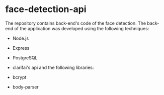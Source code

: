 # face-detection-api
The repository contains back-end's code of the face detection. The back-end of the application was developed using the following techniques:

- Node.js
- Express
- PostgreSQL
- clarifai's api
and the following libraries:

- bcrypt
- body-parser


